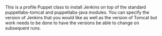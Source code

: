 This is a profile Puppet class to install Jenkins on top of the standard puppetlabs-tomcat and puppetlabs-java modules. You can specify the version of Jenkins that you would like as well as the version of Tomcat but work needs to be done to have the versions be able to change on subsequent runs.
